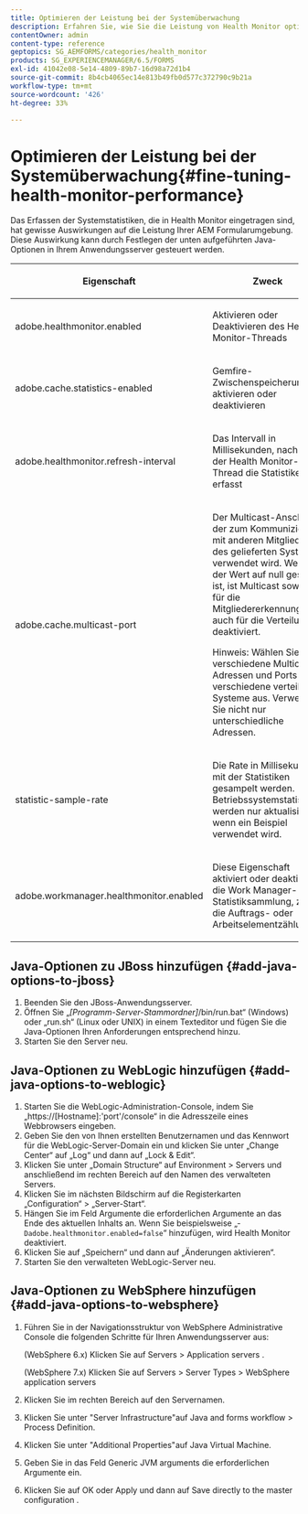 ```yaml
---
title: Optimieren der Leistung bei der Systemüberwachung
description: Erfahren Sie, wie Sie die Leistung von Health Monitor optimieren können. Steuern Sie die Systemstatistiken, die sich auf die Leistung der Formularumgebung auswirken, mithilfe der JAVA-Einstellungsoption.
contentOwner: admin
content-type: reference
geptopics: SG_AEMFORMS/categories/health_monitor
products: SG_EXPERIENCEMANAGER/6.5/FORMS
exl-id: 41042e08-5e14-4809-89b7-16d98a72d1b4
source-git-commit: 8b4cb4065ec14e813b49fb0d577c372790c9b21a
workflow-type: tm+mt
source-wordcount: '426'
ht-degree: 33%

---
```


# Optimieren der Leistung bei der Systemüberwachung{#fine-tuning-health-monitor-performance}

Das Erfassen der Systemstatistiken, die in Health Monitor eingetragen sind, hat gewisse Auswirkungen auf die Leistung Ihrer AEM Formularumgebung. Diese Auswirkung kann durch Festlegen der unten aufgeführten Java-Optionen in Ihrem Anwendungsserver gesteuert werden.

<table>
 <thead>
  <tr>
   <th><p>Eigenschaft</p></th>
   <th><p>Zweck</p></th>
   <th><p>Standardwert</p></th>
  </tr>
 </thead>
 <tbody>
  <tr>
   <td><p>adobe.healthmonitor.enabled</p></td>
   <td><p>Aktivieren oder Deaktivieren des Health Monitor-Threads</p></td>
   <td><p>Ja</p></td>
  </tr>
  <tr>
   <td><p>adobe.cache.statistics-enabled</p></td>
   <td><p>Gemfire-Zwischenspeicherung aktivieren oder deaktivieren</p></td>
   <td><p>Ja</p></td>
  </tr>
  <tr>
   <td><p>adobe.healthmonitor.refresh-interval</p></td>
   <td><p>Das Intervall in Millisekunden, nach dem der Health Monitor-Thread die Statistiken erfasst</p></td>
   <td><p>10 Minuten (600.000 Millisekunden)</p></td>
  </tr>
  <tr>
   <td><p>adobe.cache.multicast-port</p></td>
   <td><p>Der Multicast-Anschluss, der zum Kommunizieren mit anderen Mitgliedern des gelieferten Systems verwendet wird. Wenn der Wert auf null gesetzt ist, ist Multicast sowohl für die Mitgliedererkennung als auch für die Verteilung deaktiviert. </p><p>Hinweis: Wählen Sie verschiedene Multicast-Adressen und Ports für verschiedene verteilte Systeme aus. Verwenden Sie nicht nur unterschiedliche Adressen.</p></td>
   <td><p>Kein Standardwert. Gültige Werte liegen zwischen 0 und 65535.</p></td>
  </tr>
  <tr>
   <td><p>statistic-sample-rate</p></td>
   <td><p>Die Rate in Millisekunden, mit der Statistiken gesampelt werden. Betriebssystemstatistiken werden nur aktualisiert, wenn ein Beispiel verwendet wird.</p></td>
   <td><p>600000</p></td>
  </tr>
  <tr>
   <td><p>adobe.workmanager.healthmonitor.enabled</p></td>
   <td><p>Diese Eigenschaft aktiviert oder deaktiviert die Work Manager-Statistiksammlung, z. B. die Auftrags- oder Arbeitselementzählung.</p></td>
   <td><p>Ja</p></td>
  </tr>
 </tbody>
</table>

## Java-Optionen zu JBoss hinzufügen {#add-java-options-to-jboss}

1. Beenden Sie den JBoss-Anwendungsserver.
1. Öffnen Sie „*[Programm-Server-Stammordner]*/bin/run.bat“ (Windows) oder „run.sh“ (Linux oder UNIX) in einem Texteditor und fügen Sie die Java-Optionen Ihren Anforderungen entsprechend hinzu.
1. Starten Sie den Server neu.

## Java-Optionen zu WebLogic hinzufügen {#add-java-options-to-weblogic}

1. Starten Sie die WebLogic-Administration-Console, indem Sie „https://[Hostname]:&#39;port&#39;/console“ in die Adresszeile eines Webbrowsers eingeben.
1. Geben Sie den von Ihnen erstellten Benutzernamen und das Kennwort für die WebLogic-Server-Domain ein und klicken Sie unter „Change Center“ auf „Log“ und dann auf „Lock &amp; Edit“.
1. Klicken Sie unter „Domain Structure“ auf Environment > Servers und anschließend im rechten Bereich auf den Namen des verwalteten Servers.
1. Klicken Sie im nächsten Bildschirm auf die Registerkarten „Configuration“ > „Server-Start“.
1. Hängen Sie im Feld Argumente die erforderlichen Argumente an das Ende des aktuellen Inhalts an. Wenn Sie beispielsweise „‑ `Dadobe.healthmonitor.enabled=false`“ hinzufügen, wird Health Monitor deaktiviert.
1. Klicken Sie auf „Speichern“ und dann auf „Änderungen aktivieren“.
1. Starten Sie den verwalteten WebLogic-Server neu.

## Java-Optionen zu WebSphere hinzufügen {#add-java-options-to-websphere}

1. Führen Sie in der Navigationsstruktur von WebSphere Administrative Console die folgenden Schritte für Ihren Anwendungsserver aus:

   (WebSphere 6.x) Klicken Sie auf Servers > Application servers .

   (WebSphere 7.x) Klicken Sie auf Servers > Server Types > WebSphere application servers

1. Klicken Sie im rechten Bereich auf den Servernamen.
1. Klicken Sie unter &quot;Server Infrastructure&quot;auf Java and forms workflow > Process Definition.
1. Klicken Sie unter &quot;Additional Properties&quot;auf Java Virtual Machine.
1. Geben Sie in das Feld Generic JVM arguments die erforderlichen Argumente ein.
1. Klicken Sie auf OK oder Apply und dann auf Save directly to the master configuration .
